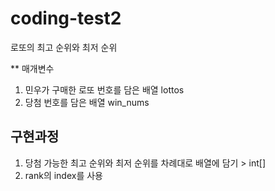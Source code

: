 # coding-test2
로또의 최고 순위와 최저 순위

  ** 매개변수
  1. 민우가 구매한 로또 번호를 담은 배열 lottos
  2. 당첨 번호를 담은 배열 win_nums

## 구현과정
  1. 당첨 가능한 최고 순위와 최저 순위를 차례대로 배열에 담기 > int[]
  2. rank의 index를 사용
